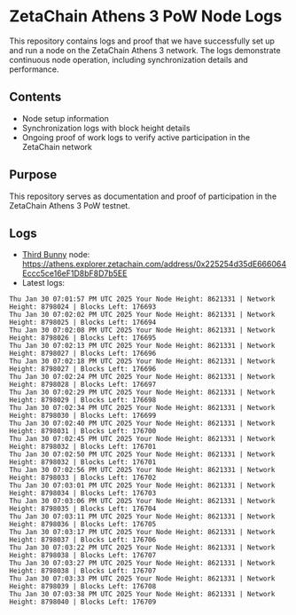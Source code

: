 # ZetaChain Athens 3 PoW Node Logs
This repository contains logs and proof that we have successfully set up and run a node on the ZetaChain Athens 3 network. The logs demonstrate continuous node operation, including synchronization details and performance.

## Contents
- Node setup information
- Synchronization logs with block height details
- Ongoing proof of work logs to verify active participation in the ZetaChain network

## Purpose
This repository serves as documentation and proof of participation in the ZetaChain Athens 3 PoW testnet.

## Logs

- [Third Bunny](https://thirdbunny.xyz/) node: https://athens.explorer.zetachain.com/address/0x225254d35dE666064Eccc5ce16eF1D8bF8D7b5EE
- Latest logs:
```
Thu Jan 30 07:01:57 PM UTC 2025 Your Node Height: 8621331 | Network Height: 8798024 | Blocks Left: 176693
Thu Jan 30 07:02:02 PM UTC 2025 Your Node Height: 8621331 | Network Height: 8798025 | Blocks Left: 176694
Thu Jan 30 07:02:08 PM UTC 2025 Your Node Height: 8621331 | Network Height: 8798026 | Blocks Left: 176695
Thu Jan 30 07:02:13 PM UTC 2025 Your Node Height: 8621331 | Network Height: 8798027 | Blocks Left: 176696
Thu Jan 30 07:02:18 PM UTC 2025 Your Node Height: 8621331 | Network Height: 8798027 | Blocks Left: 176696
Thu Jan 30 07:02:24 PM UTC 2025 Your Node Height: 8621331 | Network Height: 8798028 | Blocks Left: 176697
Thu Jan 30 07:02:29 PM UTC 2025 Your Node Height: 8621331 | Network Height: 8798029 | Blocks Left: 176698
Thu Jan 30 07:02:34 PM UTC 2025 Your Node Height: 8621331 | Network Height: 8798030 | Blocks Left: 176699
Thu Jan 30 07:02:40 PM UTC 2025 Your Node Height: 8621331 | Network Height: 8798031 | Blocks Left: 176700
Thu Jan 30 07:02:45 PM UTC 2025 Your Node Height: 8621331 | Network Height: 8798032 | Blocks Left: 176701
Thu Jan 30 07:02:50 PM UTC 2025 Your Node Height: 8621331 | Network Height: 8798032 | Blocks Left: 176701
Thu Jan 30 07:02:56 PM UTC 2025 Your Node Height: 8621331 | Network Height: 8798033 | Blocks Left: 176702
Thu Jan 30 07:03:01 PM UTC 2025 Your Node Height: 8621331 | Network Height: 8798034 | Blocks Left: 176703
Thu Jan 30 07:03:06 PM UTC 2025 Your Node Height: 8621331 | Network Height: 8798035 | Blocks Left: 176704
Thu Jan 30 07:03:11 PM UTC 2025 Your Node Height: 8621331 | Network Height: 8798036 | Blocks Left: 176705
Thu Jan 30 07:03:17 PM UTC 2025 Your Node Height: 8621331 | Network Height: 8798037 | Blocks Left: 176706
Thu Jan 30 07:03:22 PM UTC 2025 Your Node Height: 8621331 | Network Height: 8798038 | Blocks Left: 176707
Thu Jan 30 07:03:27 PM UTC 2025 Your Node Height: 8621331 | Network Height: 8798038 | Blocks Left: 176707
Thu Jan 30 07:03:33 PM UTC 2025 Your Node Height: 8621331 | Network Height: 8798039 | Blocks Left: 176708
Thu Jan 30 07:03:38 PM UTC 2025 Your Node Height: 8621331 | Network Height: 8798040 | Blocks Left: 176709
```
